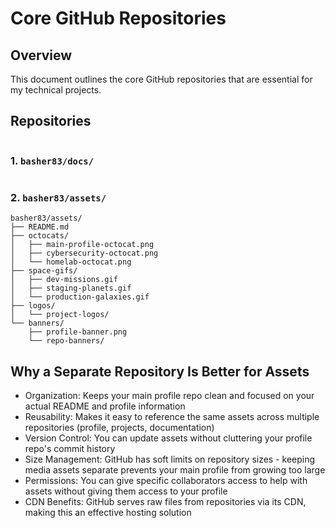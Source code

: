 # Core GitHub Repositories

## Overview

This document outlines the core GitHub repositories that are essential for my technical projects.

## Repositories

<!-- DOCS-TREE-START -->
```plaintext

```
<!-- DOCS-TREE-END -->

### 1. `basher83/docs/`

<!-- DOCS-TREE-START -->
```plaintext

```
<!-- DOCS-TREE-END -->

### 2. `basher83/assets/`

```plaintext
basher83/assets/
├── README.md
├── octocats/
│   ├── main-profile-octocat.png
│   ├── cybersecurity-octocat.png
│   └── homelab-octocat.png
├── space-gifs/
│   ├── dev-missions.gif
│   ├── staging-planets.gif
│   └── production-galaxies.gif
├── logos/
│   └── project-logos/
└── banners/
    ├── profile-banner.png
    └── repo-banners/
```

## Why a Separate Repository Is Better for Assets

- Organization: Keeps your main profile repo clean and focused on your actual README and profile information
- Reusability: Makes it easy to reference the same assets across multiple repositories (profile, projects, documentation)
- Version Control: You can update assets without cluttering your profile repo's commit history
- Size Management: GitHub has soft limits on repository sizes - keeping media assets separate prevents your main profile from growing too large
- Permissions: You can give specific collaborators access to help with assets without giving them access to your profile
- CDN Benefits: GitHub serves raw files from repositories via its CDN, making this an effective hosting solution
